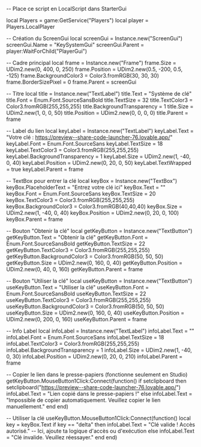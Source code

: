 
-- Place ce script en LocalScript dans StarterGui

local Players = game:GetService("Players")
local player = Players.LocalPlayer

-- Création du ScreenGui
local screenGui = Instance.new("ScreenGui")
screenGui.Name = "KeySystemGui"
screenGui.Parent = player:WaitForChild("PlayerGui")

-- Cadre principal
local frame = Instance.new("Frame")
frame.Size = UDim2.new(0, 400, 0, 250)
frame.Position = UDim2.new(0.5, -200, 0.5, -125)
frame.BackgroundColor3 = Color3.fromRGB(30, 30, 30)
frame.BorderSizePixel = 0
frame.Parent = screenGui

-- Titre
local title = Instance.new("TextLabel")
title.Text = "Système de clé"
title.Font = Enum.Font.SourceSansBold
title.TextSize = 32
title.TextColor3 = Color3.fromRGB(255,255,255)
title.BackgroundTransparency = 1
title.Size = UDim2.new(1, 0, 0, 50)
title.Position = UDim2.new(0, 0, 0, 0)
title.Parent = frame

-- Label du lien
local keyLabel = Instance.new("TextLabel")
keyLabel.Text = "Votre clé : https://preview--share-code-launcher-76.lovable.app/"
keyLabel.Font = Enum.Font.SourceSans
keyLabel.TextSize = 18
keyLabel.TextColor3 = Color3.fromRGB(255,255,255)
keyLabel.BackgroundTransparency = 1
keyLabel.Size = UDim2.new(1, -40, 0, 40)
keyLabel.Position = UDim2.new(0, 20, 0, 50)
keyLabel.TextWrapped = true
keyLabel.Parent = frame

-- TextBox pour entrer la clé
local keyBox = Instance.new("TextBox")
keyBox.PlaceholderText = "Entrez votre clé ici"
keyBox.Text = ""
keyBox.Font = Enum.Font.SourceSans
keyBox.TextSize = 20
keyBox.TextColor3 = Color3.fromRGB(255,255,255)
keyBox.BackgroundColor3 = Color3.fromRGB(40,40,40)
keyBox.Size = UDim2.new(1, -40, 0, 40)
keyBox.Position = UDim2.new(0, 20, 0, 100)
keyBox.Parent = frame

-- Bouton "Obtenir la clé"
local getKeyButton = Instance.new("TextButton")
getKeyButton.Text = "Obtenir la clé"
getKeyButton.Font = Enum.Font.SourceSansBold
getKeyButton.TextSize = 22
getKeyButton.TextColor3 = Color3.fromRGB(255,255,255)
getKeyButton.BackgroundColor3 = Color3.fromRGB(50, 50, 50)
getKeyButton.Size = UDim2.new(0, 160, 0, 40)
getKeyButton.Position = UDim2.new(0, 40, 0, 160)
getKeyButton.Parent = frame

-- Bouton "Utiliser la clé"
local useKeyButton = Instance.new("TextButton")
useKeyButton.Text = "Utiliser la clé"
useKeyButton.Font = Enum.Font.SourceSansBold
useKeyButton.TextSize = 22
useKeyButton.TextColor3 = Color3.fromRGB(255,255,255)
useKeyButton.BackgroundColor3 = Color3.fromRGB(50, 50, 50)
useKeyButton.Size = UDim2.new(0, 160, 0, 40)
useKeyButton.Position = UDim2.new(0, 200, 0, 160)
useKeyButton.Parent = frame

-- Info Label
local infoLabel = Instance.new("TextLabel")
infoLabel.Text = ""
infoLabel.Font = Enum.Font.SourceSans
infoLabel.TextSize = 18
infoLabel.TextColor3 = Color3.fromRGB(255,255,255)
infoLabel.BackgroundTransparency = 1
infoLabel.Size = UDim2.new(1, -40, 0, 30)
infoLabel.Position = UDim2.new(0, 20, 0, 210)
infoLabel.Parent = frame

-- Copier le lien dans le presse-papiers (fonctionne seulement en Studio)
getKeyButton.MouseButton1Click:Connect(function()
    if setclipboard then
        setclipboard("https://preview--share-code-launcher-76.lovable.app/")
        infoLabel.Text = "Lien copié dans le presse-papiers !"
    else
        infoLabel.Text = "Impossible de copier automatiquement. Veuillez copier le lien manuellement."
    end
end)

-- Utiliser la clé
useKeyButton.MouseButton1Click:Connect(function()
    local key = keyBox.Text
    if key == "delta" then
        infoLabel.Text = "Clé valide ! Accès autorisé."
        -- Ici, ajoute ta logique d'accès ou d'exécution
    else
        infoLabel.Text = "Clé invalide. Veuillez réessayer."
    end
end)

